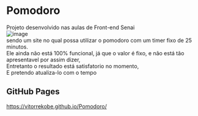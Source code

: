 # Pomodoro
Projeto desenvolvido nas aulas de Front-end Senai
<br>
![image](https://user-images.githubusercontent.com/98287250/201530979-5a804d34-5db1-4033-adb2-e204ff591107.png)
<br>
sendo um site no qual possa utilizar o pomodoro com um timer fixo de 25 minutos.
<br>
Ele ainda não está 100% funcional, já que o valor é fixo, e não está tão apresentavel por assim dizer, 
<br>
Entretanto o resultado está satisfatorio no momento,
<br>
E pretendo atualiza-lo com o tempo

## GitHub Pages 
https://vitorrekobe.github.io/Pomodoro/
